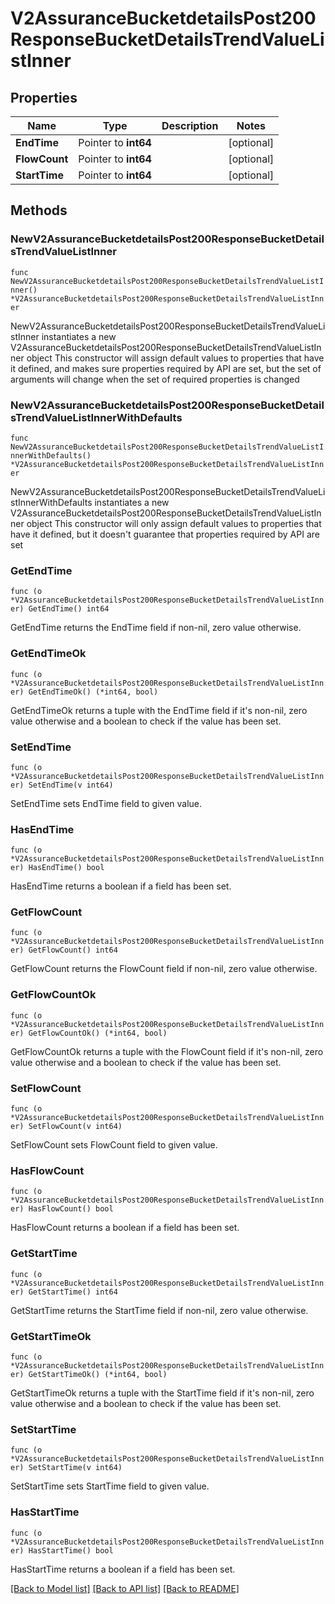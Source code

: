 # V2AssuranceBucketdetailsPost200ResponseBucketDetailsTrendValueListInner

## Properties

Name | Type | Description | Notes
------------ | ------------- | ------------- | -------------
**EndTime** | Pointer to **int64** |  | [optional] 
**FlowCount** | Pointer to **int64** |  | [optional] 
**StartTime** | Pointer to **int64** |  | [optional] 

## Methods

### NewV2AssuranceBucketdetailsPost200ResponseBucketDetailsTrendValueListInner

`func NewV2AssuranceBucketdetailsPost200ResponseBucketDetailsTrendValueListInner() *V2AssuranceBucketdetailsPost200ResponseBucketDetailsTrendValueListInner`

NewV2AssuranceBucketdetailsPost200ResponseBucketDetailsTrendValueListInner instantiates a new V2AssuranceBucketdetailsPost200ResponseBucketDetailsTrendValueListInner object
This constructor will assign default values to properties that have it defined,
and makes sure properties required by API are set, but the set of arguments
will change when the set of required properties is changed

### NewV2AssuranceBucketdetailsPost200ResponseBucketDetailsTrendValueListInnerWithDefaults

`func NewV2AssuranceBucketdetailsPost200ResponseBucketDetailsTrendValueListInnerWithDefaults() *V2AssuranceBucketdetailsPost200ResponseBucketDetailsTrendValueListInner`

NewV2AssuranceBucketdetailsPost200ResponseBucketDetailsTrendValueListInnerWithDefaults instantiates a new V2AssuranceBucketdetailsPost200ResponseBucketDetailsTrendValueListInner object
This constructor will only assign default values to properties that have it defined,
but it doesn't guarantee that properties required by API are set

### GetEndTime

`func (o *V2AssuranceBucketdetailsPost200ResponseBucketDetailsTrendValueListInner) GetEndTime() int64`

GetEndTime returns the EndTime field if non-nil, zero value otherwise.

### GetEndTimeOk

`func (o *V2AssuranceBucketdetailsPost200ResponseBucketDetailsTrendValueListInner) GetEndTimeOk() (*int64, bool)`

GetEndTimeOk returns a tuple with the EndTime field if it's non-nil, zero value otherwise
and a boolean to check if the value has been set.

### SetEndTime

`func (o *V2AssuranceBucketdetailsPost200ResponseBucketDetailsTrendValueListInner) SetEndTime(v int64)`

SetEndTime sets EndTime field to given value.

### HasEndTime

`func (o *V2AssuranceBucketdetailsPost200ResponseBucketDetailsTrendValueListInner) HasEndTime() bool`

HasEndTime returns a boolean if a field has been set.

### GetFlowCount

`func (o *V2AssuranceBucketdetailsPost200ResponseBucketDetailsTrendValueListInner) GetFlowCount() int64`

GetFlowCount returns the FlowCount field if non-nil, zero value otherwise.

### GetFlowCountOk

`func (o *V2AssuranceBucketdetailsPost200ResponseBucketDetailsTrendValueListInner) GetFlowCountOk() (*int64, bool)`

GetFlowCountOk returns a tuple with the FlowCount field if it's non-nil, zero value otherwise
and a boolean to check if the value has been set.

### SetFlowCount

`func (o *V2AssuranceBucketdetailsPost200ResponseBucketDetailsTrendValueListInner) SetFlowCount(v int64)`

SetFlowCount sets FlowCount field to given value.

### HasFlowCount

`func (o *V2AssuranceBucketdetailsPost200ResponseBucketDetailsTrendValueListInner) HasFlowCount() bool`

HasFlowCount returns a boolean if a field has been set.

### GetStartTime

`func (o *V2AssuranceBucketdetailsPost200ResponseBucketDetailsTrendValueListInner) GetStartTime() int64`

GetStartTime returns the StartTime field if non-nil, zero value otherwise.

### GetStartTimeOk

`func (o *V2AssuranceBucketdetailsPost200ResponseBucketDetailsTrendValueListInner) GetStartTimeOk() (*int64, bool)`

GetStartTimeOk returns a tuple with the StartTime field if it's non-nil, zero value otherwise
and a boolean to check if the value has been set.

### SetStartTime

`func (o *V2AssuranceBucketdetailsPost200ResponseBucketDetailsTrendValueListInner) SetStartTime(v int64)`

SetStartTime sets StartTime field to given value.

### HasStartTime

`func (o *V2AssuranceBucketdetailsPost200ResponseBucketDetailsTrendValueListInner) HasStartTime() bool`

HasStartTime returns a boolean if a field has been set.


[[Back to Model list]](../README.md#documentation-for-models) [[Back to API list]](../README.md#documentation-for-api-endpoints) [[Back to README]](../README.md)


